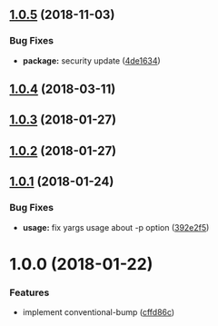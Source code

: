 ## [1.0.5](https://github.com/guillaumearm/conventional-bump/compare/v1.0.4...v1.0.5) (2018-11-03)


### Bug Fixes

* **package:** security update ([4de1634](https://github.com/guillaumearm/conventional-bump/commit/4de1634))



<a name="1.0.4"></a>
## [1.0.4](https://github.com/guillaumearm/conventional-bump/compare/v1.0.3...v1.0.4) (2018-03-11)



<a name="1.0.3"></a>
## [1.0.3](https://github.com/guillaumearm/conventional-bump/compare/v1.0.2...v1.0.3) (2018-01-27)



<a name="1.0.2"></a>
## [1.0.2](https://github.com/guillaumearm/conventional-bump/compare/v1.0.1...v1.0.2) (2018-01-27)



<a name="1.0.1"></a>
## [1.0.1](https://github.com/guillaumearm/conventional-bump/compare/v1.0.0...v1.0.1) (2018-01-24)


### Bug Fixes

* **usage:** fix yargs usage about -p option ([392e2f5](https://github.com/guillaumearm/conventional-bump/commit/392e2f5))



<a name="1.0.0"></a>
# 1.0.0 (2018-01-22)


### Features

* implement conventional-bump ([cffd86c](https://github.com/guillaumearm/conventional-bump/commit/cffd86c))



